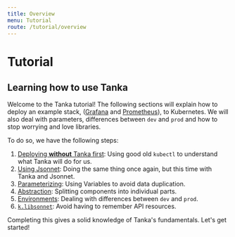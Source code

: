 ```yaml
---
title: Overview
menu: Tutorial
route: /tutorial/overview
---
```


# Tutorial

## Learning how to use Tanka

Welcome to the Tanka tutorial!
The following sections will explain how to deploy an example stack,
([Grafana](https://hub.docker.com/grafana/grafana) and
[Prometheus](https://hub.docker.com/prom/prometheus)), to Kubernetes. We will also deal with parameters, differences between `dev` and `prod` and how to stop worrying and love libraries.

To do so, we have the following steps:

1. [Deploying **without** Tanka first](/tutorial/refresher): Using good old `kubectl` to understand what Tanka will do for us.
2. [Using Jsonnet](/tutorial/jsonnet): Doing the same thing once again, but this time with Tanka and Jsonnet.
3. [Parameterizing](/tutorial/parameters): Using Variables to avoid data duplication.
4. [Abstraction](/tutorial/abstraction): Splitting components into individual parts.
5. [Environments](/tutorial/environments): Dealing with differences between `dev` and `prod`.
6. [`k.libsonnet`](/tutorial/k-lib): Avoid having to remember API resources.

Completing this gives a solid knowledge of Tanka's fundamentals. Let's get started!

